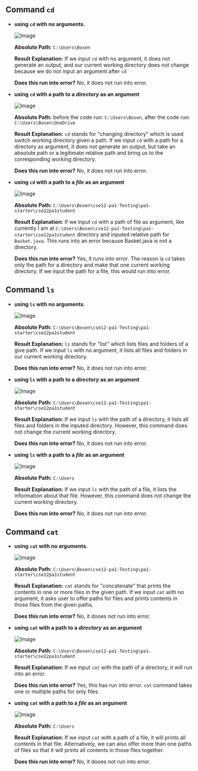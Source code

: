 Command `cd`
-----------

- **using `cd` with no arguments.**

  ![Image](example1.png)

  **Absolute Path:** `C:\Users\Bosen`

  **Result Explanation:** If we input `cd` with no argument, it does not generate an output, and our current working directory does not change because we do not input an argument after `cd`

  **Does this run into error?** No, it does not run into error.

  

- **using `cd` with a path to a *directory* as an argument**

  ![Image](example2.png)

  **Absolute Path:** before the code run: `C:\Users\Bosen`, after the code run:  `C:\Users\Bosen\OneDrive`

  **Result Explanation:** `cd` stands for "changing directory" which is used switch working directory given a path. If we input `cd` with a path for a directory as argument, it does not generate an output, but take an absolute path or a legitimate relative path and bring us to the corresponding working directory.
  
  **Does this run into error?** No, it does not run into error.

  

- **using `cd` with a path to a *file* as an argument**

  ![Image](example3n.png)

  **Absolute Path:** `C:\Users\Bosen\cse12-pa1-Testing\pa1-starter\cse12pa1student`

  **Result Explanation:** If we input `cd` with a path of file as argument, like currently I am at `C:\Users\Bosen\cse12-pa1-Testing\pa1-starter\cse12pa1student` directory and inputed relative path for `Basket.java`. This runs into an error because Basket.java is not a directory.

  **Does this run into error?** Yes, it runs into error. The reason is `cd` takes only the path for a directory and make that one current working directory. If we input the path for a file, this would run into error.
  
Command `ls`
----------

- **using `ls` with no arguments.**

  ![Image](example4.png)

  **Absolute Path:** `C:\Users\Bosen\cse12-pa1-Testing\pa1-starter\cse12pa1student`

  **Result Explanation:** `ls` stands for "list" which lists files and folders of a give path. If we input `ls` with no argument, it lists all files and folders in our current working directory.

  **Does this run into error?** No, it does not run into error.

  

- **using `ls` with a path to a *directory* as an argument**

  ![Image](example5.png)

  **Absolute Path:** `C:\Users\Bosen\cse12-pa1-Testing\pa1-starter\cse12pa1student`

  **Result Explanation:** If we input `ls` with the path of a directory, it lists all files and folders in the inputed directory. However, this command does not change the current working directory.

  **Does this run into error?** No, it does not run into error.

  

- **using `ls` with a path to a *file* as an argument**

  ![Image](example6.png)

  **Absolute Path:**  `C:\Users`

  **Result Explanation:** If we input `ls` with the path of a file, it lists the information about that file. However, this command does not change the current working directory.

  **Does this run into error?** No, it does not run into error.
  
Command `cat`
-----------

- **using `cat` with no arguments.**

  ![Image](example7.png)

  **Absolute Path:** `C:\Users\Bosen\cse12-pa1-Testing\pa1-starter\cse12pa1student`

  **Result Explanation:** `cat` stands for "concatenate" that prints the contents in one or more files in the given path. If we input `cat` with no argument, it asks user to offer paths for files and prints contents in those files from the given paths.

  **Does this run into error?** No, it dooes not run into error.

  

- **using `cat` with a path to a *directory* as an argument**

  ![Image](example9.png)

  **Absolute Path:** `C:\Users\Bosen\cse12-pa1-Testing\pa1-starter\cse12pa1student`

  **Result Explanation:**  If we input `cat` with the path of a directory, it will run into an error.

  **Does this run into error?** Yes, this has run into error. `cat` command takes one or multiple paths for only files. 

  

- **using `cat` with a path to a *file* as an argument**

  ![Image](example8.png)

  **Absolute Path:** `C:\Users`

  **Result Explanation:** If we input `cat` with a path of a file, it will prints all contents in that file. Alternatively, we can also offer more than one paths of files so that it will prints all contents in those files together.

  **Does this run into error?** No, it dooes not run into error.

